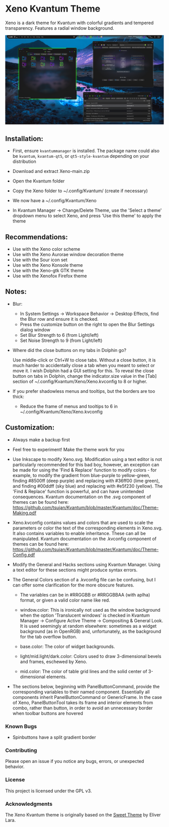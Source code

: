 # Xeno Kvantum Theme

Xeno is a dark theme for Kvantum with colorful gradients and tempered transparency. Features a radial window background.

![screenshot of Xeno Kvantum theme](screenshots/screenshot_1.png)

## Installation:

- First, ensure `kvantummanager` is installed. The package name could also be `kvantum`, `kvantum-qt5`, or `qt5-style-kvantum` depending on your distribution

- Download and extract Xeno-main.zip
- Open the Kvantum folder
- Copy the Xeno folder to ~/.config/Kvantum/ (create if necessary)
- We now have a ~/.config/Kvantum/Xeno
- In Kvantum Manager -> Change/Delete Theme, use the 'Select a theme' dropdown menu to select Xeno, and press 'Use this theme' to apply the theme

## Recommendations:

- Use with the Xeno color scheme
- Use with the Xeno Aurorae window decoration theme
- Use with the Sour icon set
- Use with the Xeno Konsole theme
- Use with the Xeno-gtk GTK theme
- Use with the Xenofox Firefox theme

## Notes:

- Blur:

    - In System Settings -> Workspace Behavior -> Desktop Effects, find the Blur row and ensure it is checked.
    - Press the customize button on the right to open the Blur Settings dialog window
    - Set Blur Strength to 6 (from Light/left)
    - Set Noise Strength to 9 (from Light/left)

- Where did the close buttons on my tabs in Dolphin go?

    Use middle-click or Ctrl+W to close tabs. Without a close button, it is much harder to accidentally close a tab when you meant to select or move it. I wish Dolphin had a GUI setting for this. To reveal the close button on tabs in Dolphin, change the indicator.size value in the [Tab] section of ~/.config/Kvantum/Xeno/Xeno.kvconfig to 8 or higher.

- If you prefer shadowless menus and tooltips, but the borders are too thick:

    - Reduce the frame of menus and tooltips to 6 in ~/.config/Kvantum/Xeno/Xeno.kvconfig

## Customization:

- Always make a backup first

- Feel free to experiment! Make the theme work for you

- Use Inkscape to modify Xeno.svg. Modification using a text editor is not particularly recommended for this bad boy, however, an exception can be made for using the 'Find & Replace' function to modify colors - for example, to modify the gradient from blue-purple to yellow-green, finding #8500ff (deep purple) and replacing with #36ff00 (lime green), and finding #00ddff (sky blue) and replacing with #e5f230 (yellow). The 'Find & Replace' function is powerful, and can have unintended consequences. Kvantum documentation on the .svg component of themes can be found here: https://github.com/tsujan/Kvantum/blob/master/Kvantum/doc/Theme-Making.pdf

- Xeno.kvconfig contains values and colors that are used to scale the parameters or color the text of the corresponding elements in Xeno.svg. It also contains variables to enable inheritance. These can all be manipulated. Kvantum documentation on the .kvconfig component of themes can be found here: https://github.com/tsujan/Kvantum/blob/master/Kvantum/doc/Theme-Config.pdf

- Modify the General and Hacks sections using Kvantum Manager. Using a text editor for these sections might produce syntax errors.

- The General Colors section of a .kvconfig file can be confusing, but I can offer some clarification for the more obscure features.

    - The variables can be in #RRGGBB or #RRGGBBAA (with aplha) format, or given a valid color name like red.

    - window.color: This is ironically not used as the window background when the option 'Translucent windows' is checked in Kvantum Manager -> Configure Active Theme -> Compositing & General Look. It is used seemingly at random elsewhere: sometimes as a widget background (as in OpenRGB) and, unfortunately, as the background for the tab overflow button.

    - base.color: The color of widget backgrounds.

    - light/mid.light/dark.color: Colors used to draw 3-dimensional bevels and frames, eschewed by Xeno.

    - mid.color: The color of table grid lines and the solid center of 3-dimensional elements.

- The sections below, beginning with PanelButtonCommand, provide the corresponding variables to their named component. Essentially all components inherit PanelButtonCommand or GenericFrame. In the case of Xeno, PanelButtonTool takes its frame and interior elements from combo, rather than button, in order to avoid an unnecessary border when toolbar buttons are hovered

### Known Bugs

- Spinbuttons have a split gradient border

### Contributing

Please open an issue if you notice any bugs, errors, or unexpected behavior.

### License

This project is licensed under the GPL v3.

### Acknowledgments

The Xeno Kvantum theme is originally based on the [Sweet Theme](https://github.com/EliverLara/Sweet/tree/nova/kde) by Eliver Lara.
